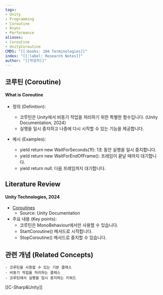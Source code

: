 ```yaml
---
tags:
- Unity
- Programming
- Coroutine
- Async
- Performance
aliases:
- Coroutine
- UnityCoroutine
CMDS: "[[:books: 104 Terminologies]]" 
index: "[[:label: Research Notes]]"
author: "[[작성자]]" 
---
```


## 코루틴 (Coroutine)

#### What is Coroutine

- 정의 (Definition):
	- 코루틴은 Unity에서 비동기 작업을 처리하기 위한 특별한 함수입니다. (Unity Documentation, 2024)
	- 실행을 일시 중지하고 나중에 다시 시작할 수 있는 기능을 제공합니다.

- 예시 (Examples):
	- yield return new WaitForSeconds(1f): 1초 동안 실행을 일시 중지합니다.
	- yield return new WaitForEndOfFrame(): 프레임이 끝날 때까지 대기합니다.
	- yield return null: 다음 프레임까지 대기합니다.

## Literature Review

#### Unity Technologies, 2024
- [Coroutines](https://docs.unity3d.com/Manual/Coroutines.html)
	- Source: Unity Documentation
- 주요 내용 (Key points):
	- 코루틴은 MonoBehaviour에서만 사용할 수 있습니다.
	- StartCoroutine() 메서드로 시작합니다.
	- StopCoroutine() 메서드로 중지할 수 있습니다.

## 관련 개념 (Related Concepts)

	- 코루틴을 사용할 수 있는 기본 클래스
	- 비동기 작업을 처리하는 클래스
	- 코루틴에서 실행을 일시 중지하는 키워드

[[C-Sharp&Unity]]